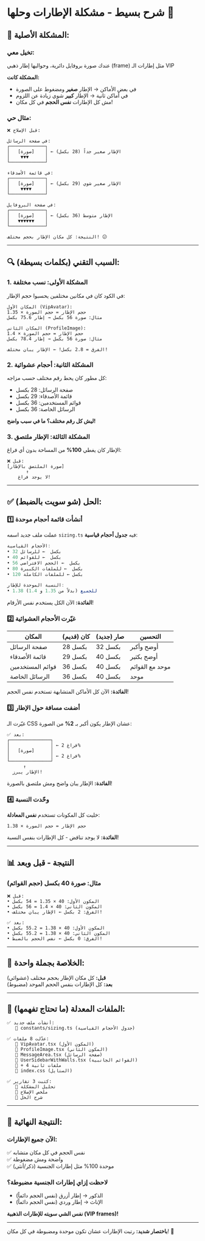 # شرح بسيط - مشكلة الإطارات وحلها 🎨

## 🤔 المشكلة الأصلية:

### تخيل معي:
عندك صورة بروفايل دائرية، وحواليها إطار ذهبي (frame) مثل إطارات الـ VIP

**المشكلة كانت:**
- في بعض الأماكن → الإطار **صغير** ومضغوط على الصورة
- في أماكن ثانية → الإطار **كبير** شوي زيادة عن اللزوم
- مش كل الإطارات **نفس الحجم** في كل مكان!

### مثال حي:
```
❌ قبل الإصلاح:

في صفحة الرسائل:
┌─────────────┐
│   [صورة]    │ ← الإطار صغير جداً (28 بكسل)
│    ▼▼▼      │
└─────────────┘

في قائمة الأصدقاء:
┌─────────────┐
│   [صورة]    │ ← الإطار صغير شوي (29 بكسل)  
│    ▼▼▼▼     │
└─────────────┘

في صفحة البروفايل:
┌─────────────┐
│   [صورة]    │ ← الإطار متوسط (36 بكسل)
│   ▼▼▼▼▼▼    │
└─────────────┘

النتيجة: كل مكان الإطار بحجم مختلف! 😕
```

---

## 🔍 السبب التقني (بكلمات بسيطة):

### 1. المشكلة الأولى: نسب مختلفة

في الكود كان في مكانين مختلفين يحسبوا حجم الإطار:

```
المكان الأول (VipAvatar):
حجم الإطار = حجم الصورة × 1.35
مثال: صورة 56 بكسل → إطار 75.6 بكسل

المكان الثاني (ProfileImage):  
حجم الإطار = حجم الصورة × 1.4
مثال: صورة 56 بكسل → إطار 78.4 بكسل

الفرق = 2.8 بكسل! ← الإطار يبان مختلف!
```

### 2. المشكلة الثانية: أحجام عشوائية

كل مطور كان يحط رقم مختلف حسب مزاجه:
- صفحة الرسائل: 28 بكسل
- قائمة الأصدقاء: 29 بكسل  
- قوائم المستخدمين: 36 بكسل
- الرسائل الخاصة: 36 بكسل

**ليش كل رقم مختلف؟ ما في سبب واضح!**

### 3. المشكلة الثالثة: الإطار ملتصق

الإطار كان يغطي **100%** من المساحة بدون أي فراغ:
```
❌ قبل:
[صورة الملتصق بالإطار]
       ↑
    لا يوجد فراغ!
```

---

## ✅ الحل (شو سويت بالضبط):

### 1️⃣ أنشأت قائمة أحجام موحدة

عملت ملف جديد اسمه `sizing.ts` فيه **جدول أحجام قياسية**:

```typescript
الأحجام القياسية:
• 32 بكسل  ← للرسائل
• 40 بكسل  ← للقوائم
• 56 بكسل  ← الحجم الافتراضي
• 80 بكسل  ← للملفات الكبيرة
• 120 بكسل ← للملفات الكاملة

النسبة الموحدة للإطار:
• 1.38 للجميع (بدلاً من 1.35 و 1.4)
```

**الفائدة:** الآن الكل يستخدم نفس الأرقام!

### 2️⃣ غيّرت الأحجام العشوائية

| المكان                  | كان (قديم) | صار (جديد) | التحسين        |
|------------------------|------------|------------|----------------|
| صفحة الرسائل           | 28 بكسل   | 32 بكسل   | أوضح وأكبر     |
| قائمة الأصدقاء         | 29 بكسل   | 40 بكسل   | أوضح بكثير     |
| قوائم المستخدمين       | 36 بكسل   | 40 بكسل   | موحد مع القوائم|
| الرسائل الخاصة         | 36 بكسل   | 40 بكسل   | موحد           |

**الفائدة:** الآن كل الأماكن المتشابهة تستخدم نفس الحجم!

### 3️⃣ أضفت مسافة حول الإطار

غيّرت الـ CSS عشان الإطار يكون أكبر بـ **2%** من الصورة:

```
✅ بعد:
┌───────────────┐
│               │ ← فراغ 2%
│   [صورة]      │
│               │ ← فراغ 2%
└───────────────┘
      ↑
  الإطار يبرز!
```

**الفائدة:** الإطار يبان واضح ومش ملتصق بالصورة!

### 4️⃣ وحّدت النسبة

خليت كل المكونات تستخدم **نفس المعادلة**:
```
حجم الإطار = حجم الصورة × 1.38
```

**الفائدة:** لا يوجد تناقض - كل الإطارات بنفس النسبة!

---

## 📊 النتيجة - قبل وبعد

### مثال: صورة 40 بكسل (حجم القوائم)

```
❌ قبل:
• المكون الأول: 40 × 1.35 = 54 بكسل
• المكون الثاني: 40 × 1.4 = 56 بكسل  
• الفرق: 2 بكسل ← الإطار يبان مختلف!

✅ بعد:
• المكون الأول: 40 × 1.38 = 55.2 بكسل
• المكون الثاني: 40 × 1.38 = 55.2 بكسل
• الفرق: 0 بكسل ← نفس الحجم بالضبط!
```

---

## 🎯 الخلاصة بجملة واحدة:

**قبل:** كل مكان الإطار بحجم مختلف (عشوائي)  
**بعد:** كل الإطارات بنفس الحجم الموحد (مضبوط)

---

## 📁 الملفات المعدلة (ما تحتاج تفهمها):

```
✅ أنشأت ملف جديد:
   📄 constants/sizing.ts (جدول الأحجام القياسية)

✅ عدّلت 8 ملفات:
   📄 VipAvatar.tsx (المكون الأول)
   📄 ProfileImage.tsx (المكون الثاني)
   📄 MessageArea.tsx (صفحة الرسائل)
   📄 UserSidebarWithWalls.tsx (القوائم الجانبية)
   📄 + 4 ملفات ثانية
   📄 index.css (الستايل)

✅ كتبت 3 تقارير:
   📄 تحليل المشكلة
   📄 ملخص الإصلاح
   📄 شرح الحل
```

---

## 🎉 النتيجة النهائية:

### الآن جميع الإطارات:
✅ نفس الحجم في كل مكان متشابه  
✅ واضحة ومش مضغوطة  
✅ موحدة 100% مثل إطارات الجنسية (ذكر/أنثى)

### لاحظت إزاي إطارات الجنسية مضبوطة؟
- الذكور → إطار أزرق (نفس الحجم دائماً)
- الإناث → إطار وردي (نفس الحجم دائماً)

**نفس الشي سويته للإطارات الذهبية (VIP frames)!**

---

**باختصار شديد:**
رتبت الإطارات عشان تكون موحدة ومضبوطة في كل مكان! 🎯
